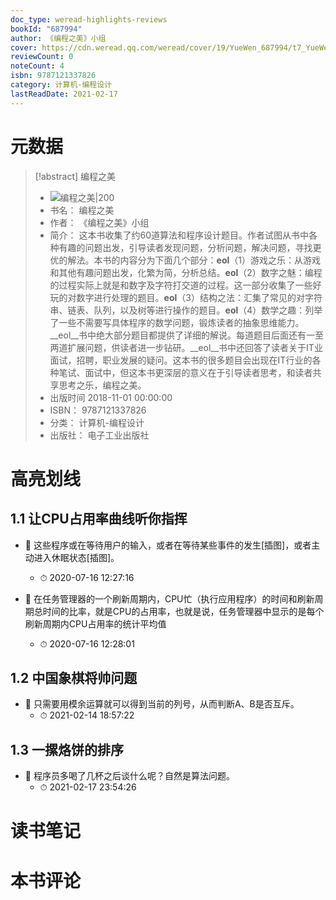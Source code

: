 ```yaml
---
doc_type: weread-highlights-reviews
bookId: "687994"
author: 《编程之美》小组
cover: https://cdn.weread.qq.com/weread/cover/19/YueWen_687994/t7_YueWen_687994.jpg
reviewCount: 0
noteCount: 4
isbn: 9787121337826
category: 计算机-编程设计
lastReadDate: 2021-02-17
---
```

# 元数据
> [!abstract] 编程之美
> - ![ 编程之美|200](https://cdn.weread.qq.com/weread/cover/19/YueWen_687994/t7_YueWen_687994.jpg)
> - 书名： 编程之美
> - 作者： 《编程之美》小组
> - 简介： 这本书收集了约60道算法和程序设计题目。作者试图从书中各种有趣的问题出发，引导读者发现问题，分析问题，解决问题，寻找更优的解法。本书的内容分为下面几个部分：__eol__（1）游戏之乐：从游戏和其他有趣问题出发，化繁为简，分析总结。__eol__（2）数字之魅：编程的过程实际上就是和数字及字符打交道的过程。这一部分收集了一些好玩的对数字进行处理的题目。__eol__（3）结构之法：汇集了常见的对字符串、链表、队列，以及树等进行操作的题目。__eol__（4）数学之趣：列举了一些不需要写具体程序的数学问题，锻炼读者的抽象思维能力。__eol__书中绝大部分题目都提供了详细的解说。每道题目后面还有一至两道扩展问题，供读者进一步钻研。__eol__书中还回答了读者关于IT业面试，招聘，职业发展的疑问。这本书的很多题目会出现在IT行业的各种笔试、面试中，但这本书更深层的意义在于引导读者思考，和读者共享思考之乐，编程之美。
> - 出版时间 2018-11-01 00:00:00
> - ISBN： 9787121337826
> - 分类： 计算机-编程设计
> - 出版社： 电子工业出版社

# 高亮划线

## 1.1 让CPU占用率曲线听你指挥


- 📌 这些程序或在等待用户的输入，或者在等待某些事件的发生[插图]，或者主动进入休眠状态[插图]。 
    - ⏱ 2020-07-16 12:27:16 

- 📌 在任务管理器的一个刷新周期内，CPU忙（执行应用程序）的时间和刷新周期总时间的比率，就是CPU的占用率，也就是说，任务管理器中显示的是每个刷新周期内CPU占用率的统计平均值 
    - ⏱ 2020-07-16 12:28:01 
## 1.2 中国象棋将帅问题


- 📌 只需要用模余运算就可以得到当前的列号，从而判断A、B是否互斥。 
    - ⏱ 2021-02-14 18:57:22 
## 1.3 一摞烙饼的排序


- 📌 程序员多喝了几杯之后谈什么呢？自然是算法问题。 
    - ⏱ 2021-02-17 23:54:26 
# 读书笔记

# 本书评论
